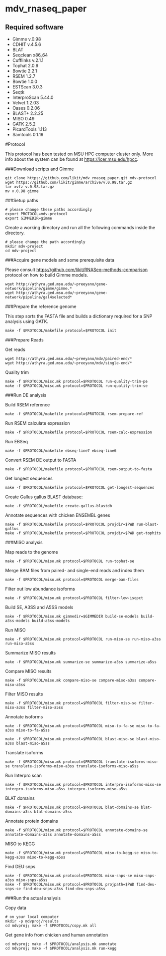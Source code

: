 mdv_rnaseq_paper
================

Required software
----------------

+ Gimme v.0.98
+ CDHIT v.4.5.6
+ BLAT
+ Seqclean x86_64
+ Cufflinks v.2.1.1
+ Tophat 2.0.9
+ Bowtie 2.2.1
+ RSEM 1.2.7
+ Bowtie 1.0.0
+ ESTScan 3.0.3
+ Seqtk
+ InterproScan 5.44.0
+ Velvet 1.2.03
+ Oases 0.2.06
+ BLAST+ 2.2.25
+ MISO 0.49
+ GATK 2.5.2
+ PicardTools 1.113
+ Samtools 0.1.19

#Protocol

This protocol has been tested on MSU HPC computer cluster only.
More info about the system can be found at https://icer.msu.edu/hpcc.

###Download scripts and Gimme

    git clone https://github.com/likit/mdv_rnaseq_paper.git mdv-protocol
    wget https://github.com/likit/gimme/archive/v.0.98.tar.gz
    tar xvfz v.0.98.tar.gz
    mv v.0.98 gimme

###Setup paths

    # please change these paths accordingly
    export PROTOCOL=mdv-protocol
    export GIMMEDIR=gimme

Create a working directory and run all the following commands inside the
directory.

    # please change the path accordingly
    mkdir mdv-project
    cd mdv-project

###Acquire gene models and some prerequisite data

Please consult https://github.com/likit/RNASeq-methods-comparison
protocol on how to build Gimme models.

    wget http://athyra.ged.msu.edu/~preeyano/gene-network/pipeline/gimme/gimme.*
    wget http://athyra.ged.msu.edu/~preeyano/gene-network/pipeline/gal4selected*

###Prepare the reference genome

This step sorts the FASTA file and builds
a dictionary required for a SNP analysis using GATK.

    make -f $PROTOCOL/makefile protocol=$PROTOCOL init

###Prepare Reads

Get reads

    wget http://athyra.ged.msu.edu/~preeyano/mdv/paired-end/*
    wget http://athyra.ged.msu.edu/~preeyano/mdv/single-end/*

Quality trim

    make -f $PROTOCOL/misc.mk protocol=$PROTOCOL run-quality-trim-pe
    make -f $PROTOCOL/misc.mk protocol=$PROTOCOL run-quality-trim-se

###Run DE analysis

Build RSEM reference

    make -f $PROTOCOL/makefile protocol=$PROTOCOL rsem-prepare-ref

Run RSEM calculate expression

    make -f $PROTOCOL/makefile protocol=$PROTOCOL rsem-calc-expression

Run EBSeq

    make -f $PROTOCOL/makefile ebseq-line7 ebseq-line6

Convert RSEM DE output to FASTA

    make -f $PROTOCOL/makefile protocol=$PROTOCOL rsem-output-to-fasta

Get longest sequences

    make -f $PROTOCOL/makefile protocol=$PROTOCOL get-longest-sequences

Create Gallus gallus BLAST database:

    make -f $PROTOCOL/makefile create-gallus-blastdb

Annotate sequences with chicken ENSEMBL genes

    make -f $PROTOCOL/makefile protocol=$PROTOCOL projdir=$PWD run-blast-gallus
    make -f $PROTOCOL/makefile protocol=$PROTOCOL projdir=$PWD get-tophits

###MISO analysis

Map reads to the genome

    make -f $PROTOCOL/miso.mk protocol=$PROTOCOL run-tophat-se

Merge BAM files from paired- and single-end reads and index them

    make -f $PROTOCOL/miso.mk protocol=$PROTOCOL merge-bam-files

Filter out low abundance isoforms

    make -f $PROTOCOL/miso.mk protocol=$PROTOCOL filter-low-isopct

Build SE, A3SS and A5SS models

    make -f $PROTOCOL/miso.mk gimmedir=$GIMMEDIR build-se-models build-a3ss-models build-a5ss-models

Run MISO

    make -f $PROTOCOL/miso.mk protocol=$PROTOCOL run-miso-se run-miso-a3ss run-miso-a5ss

Summarize MISO results

    make -f $PROTOCOL/miso.mk summarize-se summarize-a3ss summarize-a5ss

Compare MISO results

    make -f $PROTOCOL/miso.mk compare-miso-se compare-miso-a3ss compare-miso-a5ss

Filter MISO results

    make -f $PROTOCOL/miso.mk protocol=$PROTOCOL filter-miso-se filter-miso-a3ss filter-miso-a5ss

Annotate isoforms

    make -f $PROTOCOL/miso.mk protocol=$PROTOCOL miso-to-fa-se miso-to-fa-a3ss miso-to-fa-a5ss

    make -f $PROTOCOL/miso.mk protocol=$PROTOCOL blast-miso-se blast-miso-a3ss blast-miso-a5ss

Translate isoforms

    make -f $PROTOCOL/miso.mk protocol=$PROTOCOL translate-isoforms-miso-se translate-isoforms-miso-a3ss translate-isoforms-miso-a5ss

Run Interpro scan

    make -f $PROTOCOL/miso.mk protocol=$PROTOCOL interpro-isoforms-miso-se interpro-isoforms-miso-a3ss interpro-isoforms-miso-a5ss

BLAT domains

    make -f $PROTOCOL/miso.mk protocol=$PROTOCOL blat-domains-se blat-domains-a3ss blat-domains-a5ss

Annotate protein domains

    make -f $PROTOCOL/miso.mk protocol=$PROTOCOL annotate-domains-se annotate-domains-a3ss annotate-domains-a5ss

MISO to KEGG

    make -f $PROTOCOL/miso.mk protocol=$PROTOCOL miso-to-kegg-se miso-to-kegg-a3ss miso-to-kegg-a5ss

Find DEU snps

    make -f $PROTOCOL/miso.mk protocol=$PROTOCOL miso-snps-se miso-snps-a3ss miso-snps-a5ss
    make -f $PROTOCOL/miso.mk protocol=$PROTOCOL projpath=$PWD find-deu-snps-se find-deu-snps-a3ss find-deu-snps-a5ss

###Run the actual analysis

Copy data

    # on your local computer
    mkdir -p mdvproj/results
    cd mdvproj; make -f $PROTOCOL/copy.mk all

Get gene info from chicken and human annotation

    cd mdvproj; make -f $PROTOCOL/analysis.mk annotate
    cd mdvproj; make -f $PROTOCOL/analysis.mk run-kegg

